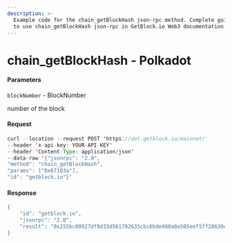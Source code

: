 ```yaml
---
description: >-
  Example code for the chain_getBlockHash json-rpc method. Сomplete guide on how
  to use chain_getBlockHash json-rpc in GetBlock.io Web3 documentation.
---
```


# chain\_getBlockHash - Polkadot

#### Parameters

`blockNumber` - BlockNumber

number of the block

#### Request

```java
curl --location --request POST 'https://dot.getblock.io/mainnet/' 
--header 'x-api-key: YOUR-API-KEY' 
--header 'Content-Type: application/json' 
--data-raw '{"jsonrpc": "2.0",
"method": "chain_getBlockHash",
"params": ["0x67103a"],
"id": "getblock.io"}'
```

#### Response

```java
{
    "id": "getblock.io",
    "jsonrpc": "2.0",
    "result": "0x255bc00927df8d33d561792635cbc6bde480a0a505eef5ff28630ece3fc15b32"
}
```
